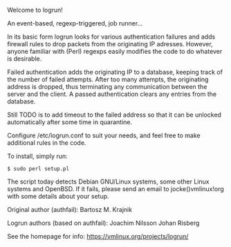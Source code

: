 
Welcome to logrun!

An event-based, regexp-triggered, job runner...

In its basic form logrun looks for various authentication failures and adds
firewall rules to drop packets from the originating IP adresses.  However,
anyone familiar with (Perl) regexps easily modifies the code to do whatever
is desirable.

Failed authentication adds the originating IP to a database, keeping track
of the number of failed attempts.  After too many attempts, the originating
address is dropped, thus terminating any communication between the server
and the client.  A passed authentication clears any entries from the
database.

Still TODO is to add timeout to the failed address so that it can be unlocked
automatically after some time in quarantine.

Configure /etc/logrun.conf to suit your needs, and feel free to make additional
rules in the code.

To install, simply run:

	$ sudo perl setup.pl

The script today detects Debian GNU/Linux systems, some other Linux systems
and OpenBSD.  If it fails, please send an email to jocke()vmlinux!org with
some details about your setup.

Original author (authfail):
	Bartosz M. Krajnik

Logrun authors (based on authfail):
	Joachim Nilsson
	Johan Risberg

See the homepage for info:
	https://vmlinux.org/projects/logrun/
